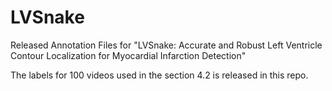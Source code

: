 # LVSnake
Released Annotation Files for "LVSnake: Accurate and Robust Left Ventricle Contour Localization for Myocardial Infarction Detection"

The labels for 100 videos used in the section 4.2 is released in this repo.
